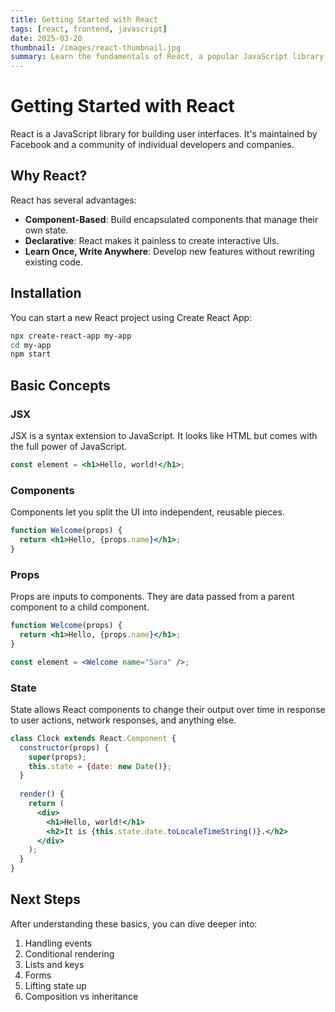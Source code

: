 ```yaml
---
title: Getting Started with React
tags: [react, frontend, javascript]
date: 2025-03-20
thumbnail: /images/react-thumbnail.jpg
summary: Learn the fundamentals of React, a popular JavaScript library for building user interfaces maintained by Facebook.
---
```


# Getting Started with React

React is a JavaScript library for building user interfaces. It's maintained by Facebook and a community of individual developers and companies.

## Why React?

React has several advantages:

- **Component-Based**: Build encapsulated components that manage their own state.
- **Declarative**: React makes it painless to create interactive UIs.
- **Learn Once, Write Anywhere**: Develop new features without rewriting existing code.

## Installation

You can start a new React project using Create React App:

```bash
npx create-react-app my-app
cd my-app
npm start
```

## Basic Concepts

### JSX

JSX is a syntax extension to JavaScript. It looks like HTML but comes with the full power of JavaScript.

```jsx
const element = <h1>Hello, world!</h1>;
```

### Components

Components let you split the UI into independent, reusable pieces.

```jsx
function Welcome(props) {
  return <h1>Hello, {props.name}</h1>;
}
```

### Props

Props are inputs to components. They are data passed from a parent component to a child component.

```jsx
function Welcome(props) {
  return <h1>Hello, {props.name}</h1>;
}

const element = <Welcome name="Sara" />;
```

### State

State allows React components to change their output over time in response to user actions, network responses, and anything else.

```jsx
class Clock extends React.Component {
  constructor(props) {
    super(props);
    this.state = {date: new Date()};
  }
  
  render() {
    return (
      <div>
        <h1>Hello, world!</h1>
        <h2>It is {this.state.date.toLocaleTimeString()}.</h2>
      </div>
    );
  }
}
```

## Next Steps

After understanding these basics, you can dive deeper into:

1. Handling events
2. Conditional rendering
3. Lists and keys
4. Forms
5. Lifting state up
6. Composition vs inheritance